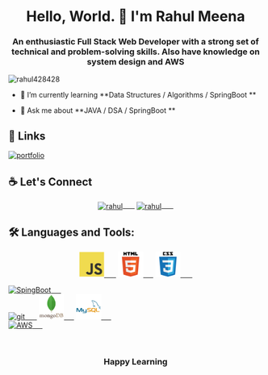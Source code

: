 <h1 align="center">Hello, World. 👋 I'm Rahul Meena</h1>

<h3 align="center">An enthusiastic Full Stack Web Developer with a strong set of technical and problem-solving skills. Also have knowledge on system design and AWS</h3>

<p align="left"> <img src="https://komarev.com/ghpvc/?username=rahul428428&label=Profile%20views&color=0e75b6&style=flat" alt="rahul428428" /> </p>

- 🌱 I’m currently learning  **Data Structures / Algorithms / SpringBoot **

- 💬 Ask me about  **JAVA / DSA / SpringBoot **


## 🔗 Links
[![portfolio](https://img.shields.io/badge/my_portfolio-000?style=for-the-badge&logo=ko-fi&logoColor=white)](https://rahulmeena.netlify.app/)

<h2 align="left">☕ Let's Connect</h2>
<p align="center">  
<a href="https://www.linkedin.com/in/rahul-meena-775511193/" target="blank"><img align="center" src="https://raw.githubusercontent.com/rahuldkjain/github-profile-readme-generator/master/src/images/icons/Social/linked-in-alt.svg" alt="rahul" height="50" width="50"/>&nbsp;&nbsp;&nbsp;&nbsp;&nbsp;&nbsp;</a>  
<a href="https://www.instagram.com/_iam_raahul/" target="blank"><img align="center" src="https://raw.githubusercontent.com/rahuldkjain/github-profile-readme-generator/master/src/images/icons/Social/instagram.svg" alt="rahul" height="50" width="50" />&nbsp;&nbsp;&nbsp;&nbsp;&nbsp;&nbsp;</a>
</p>


<h2 align="left">🛠 Languages and Tools:</h2>

<p align="center">
    <a href="https://developer.mozilla.org/en-US/docs/Web/JavaScript" target="_blank"> <img src="https://raw.githubusercontent.com/devicons/devicon/master/icons/javascript/javascript-original.svg" alt="javascript" width="50" height="50"/> &nbsp;&nbsp;&nbsp;&nbsp;&nbsp;</a> 
   <a href="https://www.w3.org/html/" target="_blank"> <img src="https://raw.githubusercontent.com/devicons/devicon/master/icons/html5/html5-original-wordmark.svg" alt="html5" width="50" height="50"/>&nbsp;&nbsp;&nbsp;&nbsp;&nbsp;</a>
  <a href="https://www.w3schools.com/css/" target="_blank"> <img src="https://raw.githubusercontent.com/devicons/devicon/master/icons/css3/css3-original-wordmark.svg" alt="css3" width="50" height="50"/> &nbsp;&nbsp;&nbsp;&nbsp;&nbsp;</a>               
      
   
  <a href="https://spring.io" target="_blank"> <img src="https://logodix.com/logo/1614477.png" alt="SpingBoot" width="80" height="50"/>&nbsp;&nbsp;&nbsp;&nbsp;&nbsp;</a>     
  <a href="https://git-scm.com/" target="_blank"> <img src="https://www.vectorlogo.zone/logos/git-scm/git-scm-icon.svg" alt="git" width="50" height="50"/> &nbsp;&nbsp;&nbsp;&nbsp;&nbsp;</a> 
  <a href="https://www.mongodb.com/" target="_blank"> <img src="https://raw.githubusercontent.com/devicons/devicon/master/icons/mongodb/mongodb-original-wordmark.svg" alt="mongodb" width="50" height="50"/>&nbsp;&nbsp;&nbsp;&nbsp;&nbsp;</a> 
  <a href="https://www.mysql.com/" target="_blank"> <img src="https://raw.githubusercontent.com/devicons/devicon/master/icons/mysql/mysql-original-wordmark.svg" alt="mysql" width="50" height="50"/>&nbsp;&nbsp;&nbsp;&nbsp;&nbsp;</a>          
  <a href="https://aws.amazon.com" target="_blank"> <img src="https://cdn.worldvectorlogo.com/logos/amazon-web-services-logo.svg" alt="AWS" width="50" height="50"/>&nbsp;&nbsp;&nbsp;&nbsp;&nbsp;</a>  
</p>
<br>
<h3 align="center">Happy Learning</h3>
